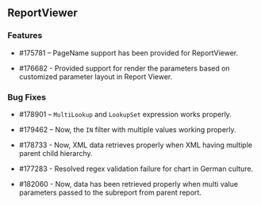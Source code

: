 ## ReportViewer

### Features

* \#175781 – PageName support has been provided for ReportViewer.

* \#176682 - Provided support for render the parameters based on customized parameter layout in Report Viewer.

### Bug Fixes

* \#178901 – `MultiLookup` and `LookupSet` expression works properly.

* \#179462 – Now, the `IN` filter with multiple values working properly.

* \#178733 - Now, XML data retrieves properly when XML having multiple parent child hierarchy.

* \#177283 - Resolved regex validation failure for chart in German culture.

* \#182060 - Now, data has been retrieved properly when multi value parameters passed to the subreport from parent report.